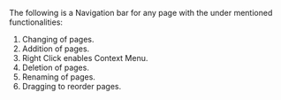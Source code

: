 The following is a Navigation bar for any page with the under mentioned functionalities:

1. Changing of pages.
2. Addition of pages.
3. Right Click enables Context Menu.
4. Deletion of pages.
5. Renaming of pages.
6. Dragging to reorder pages.
